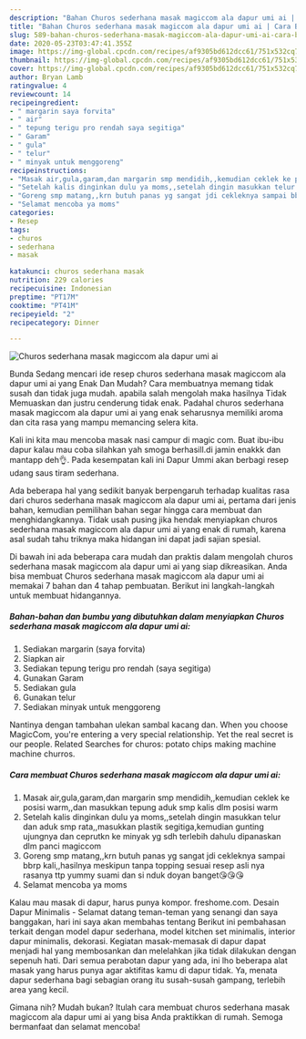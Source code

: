 ```yaml
---
description: "Bahan Churos sederhana masak magiccom ala dapur umi ai | Cara Bikin Churos sederhana masak magiccom ala dapur umi ai Yang Bikin Ngiler"
title: "Bahan Churos sederhana masak magiccom ala dapur umi ai | Cara Bikin Churos sederhana masak magiccom ala dapur umi ai Yang Bikin Ngiler"
slug: 589-bahan-churos-sederhana-masak-magiccom-ala-dapur-umi-ai-cara-bikin-churos-sederhana-masak-magiccom-ala-dapur-umi-ai-yang-bikin-ngiler
date: 2020-05-23T03:47:41.355Z
image: https://img-global.cpcdn.com/recipes/af9305bd612dcc61/751x532cq70/churos-sederhana-masak-magiccom-ala-dapur-umi-ai-foto-resep-utama.jpg
thumbnail: https://img-global.cpcdn.com/recipes/af9305bd612dcc61/751x532cq70/churos-sederhana-masak-magiccom-ala-dapur-umi-ai-foto-resep-utama.jpg
cover: https://img-global.cpcdn.com/recipes/af9305bd612dcc61/751x532cq70/churos-sederhana-masak-magiccom-ala-dapur-umi-ai-foto-resep-utama.jpg
author: Bryan Lamb
ratingvalue: 4
reviewcount: 14
recipeingredient:
- " margarin saya forvita"
- " air"
- " tepung terigu pro rendah saya segitiga"
- " Garam"
- " gula"
- " telur"
- " minyak untuk menggoreng"
recipeinstructions:
- "Masak air,gula,garam,dan margarin smp mendidih,,kemudian ceklek ke posisi warm,,dan masukkan tepung aduk smp kalis dlm posisi warm"
- "Setelah kalis dinginkan dulu ya moms,,setelah dingin masukkan telur dan aduk smp rata,,masukkan plastik segitiga,kemudian gunting ujungnya dan ceprutkn ke minyak yg sdh terlebih dahulu dipanaskan dlm panci magiccom"
- "Goreng smp matang,,krn butuh panas yg sangat jdi cekleknya sampai bbrp kali,,hasilnya meskipun tanpa topping sesuai resep asli nya rasanya ttp yummy suami dan si nduk doyan banget😘😘😘"
- "Selamat mencoba ya moms"
categories:
- Resep
tags:
- churos
- sederhana
- masak

katakunci: churos sederhana masak 
nutrition: 229 calories
recipecuisine: Indonesian
preptime: "PT17M"
cooktime: "PT41M"
recipeyield: "2"
recipecategory: Dinner

---
```



![Churos sederhana masak magiccom ala dapur umi ai](https://img-global.cpcdn.com/recipes/af9305bd612dcc61/751x532cq70/churos-sederhana-masak-magiccom-ala-dapur-umi-ai-foto-resep-utama.jpg)

Bunda Sedang mencari ide resep churos sederhana masak magiccom ala dapur umi ai yang Enak Dan Mudah? Cara membuatnya memang tidak susah dan tidak juga mudah. apabila salah mengolah maka hasilnya Tidak Memuaskan dan justru cenderung tidak enak. Padahal churos sederhana masak magiccom ala dapur umi ai yang enak seharusnya memiliki aroma dan cita rasa yang mampu memancing selera kita.

Kali ini kita mau mencoba masak nasi campur di magic com. Buat ibu-ibu dapur kalau mau coba silahkan yah smoga berhasill.di jamin enakkk dan mantapp deh👌. Pada kesempatan kali ini Dapur Ummi akan berbagi resep udang saus tiram sederhana.

Ada beberapa hal yang sedikit banyak berpengaruh terhadap kualitas rasa dari churos sederhana masak magiccom ala dapur umi ai, pertama dari jenis bahan, kemudian pemilihan bahan segar hingga cara membuat dan menghidangkannya. Tidak usah pusing jika hendak menyiapkan churos sederhana masak magiccom ala dapur umi ai yang enak di rumah, karena asal sudah tahu triknya maka hidangan ini dapat jadi sajian spesial.


Di bawah ini ada beberapa cara mudah dan praktis dalam mengolah churos sederhana masak magiccom ala dapur umi ai yang siap dikreasikan. Anda bisa membuat Churos sederhana masak magiccom ala dapur umi ai memakai 7 bahan dan 4 tahap pembuatan. Berikut ini langkah-langkah untuk membuat hidangannya.

<!--inarticleads1-->

##### Bahan-bahan dan bumbu yang dibutuhkan dalam menyiapkan Churos sederhana masak magiccom ala dapur umi ai:

1. Sediakan  margarin (saya forvita)
1. Siapkan  air
1. Sediakan  tepung terigu pro rendah (saya segitiga)
1. Gunakan  Garam
1. Sediakan  gula
1. Gunakan  telur
1. Sediakan  minyak untuk menggoreng


Nantinya dengan tambahan ulekan sambal kacang dan. When you choose MagicCom, you&#39;re entering a very special relationship. Yet the real secret is our people. Related Searches for churos: potato chips making machine machine churros. 

<!--inarticleads2-->

##### Cara membuat Churos sederhana masak magiccom ala dapur umi ai:

1. Masak air,gula,garam,dan margarin smp mendidih,,kemudian ceklek ke posisi warm,,dan masukkan tepung aduk smp kalis dlm posisi warm
1. Setelah kalis dinginkan dulu ya moms,,setelah dingin masukkan telur dan aduk smp rata,,masukkan plastik segitiga,kemudian gunting ujungnya dan ceprutkn ke minyak yg sdh terlebih dahulu dipanaskan dlm panci magiccom
1. Goreng smp matang,,krn butuh panas yg sangat jdi cekleknya sampai bbrp kali,,hasilnya meskipun tanpa topping sesuai resep asli nya rasanya ttp yummy suami dan si nduk doyan banget😘😘😘
1. Selamat mencoba ya moms


Kalau mau masak di dapur, harus punya kompor. freshome.com. Desain Dapur Minimalis - Selamat datang teman-teman yang senangi dan saya banggakan, hari ini saya akan membahas tentang Berikut ini pembahasan terkait dengan model dapur sederhana, model kitchen set minimalis, interior dapur minimalis, dekorasi. Kegiatan masak-memasak di dapur dapat menjadi hal yang membosankan dan melelahkan jika tidak dilakukan dengan sepenuh hati. Dari semua perabotan dapur yang ada, ini lho beberapa alat masak yang harus punya agar aktifitas kamu di dapur tidak. Ya, menata dapur sederhana bagi sebagian orang itu susah-susah gampang, terlebih area yang kecil. 

Gimana nih? Mudah bukan? Itulah cara membuat churos sederhana masak magiccom ala dapur umi ai yang bisa Anda praktikkan di rumah. Semoga bermanfaat dan selamat mencoba!
